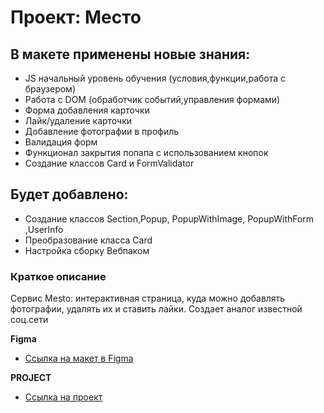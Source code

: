 # Проект: Место

## В макете применены новые знания:

- JS начальный уровень обучения (условия,функции,работа с браузером)
- Работа с DOM (обработчик событий,управления формами)
- Форма добавления карточки
- Лайк/удаление карточки
- Добавление фотографии в профиль
- Валидация форм
- Функционал закрытия попапа с использованием кнопок
- Создание классов Card и FormValidator

## Будет добавлено:
- Создание классов Section,Popup, PopupWithImage, PopupWithForm ,UserInfo
- Преобразование класса Card
- Настройка сборку Вебпаком

### Краткое описание

Сервис Mesto: интерактивная страница, куда можно добавлять фотографии, удалять их и ставить лайки.
Создает аналог известной соц.сети

**Figma**

- [Ссылка на макет в Figma](https://www.figma.com/file/2cn9N9jSkmxD84oJik7xL7/JavaScript.-Sprint-4?node-id=0%3A1)

**PROJECT**

- [Ссылка на проект](https://mintolime.github.io/mesto/)

